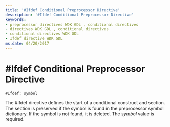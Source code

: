 ```yaml
---
title: '#Ifdef Conditional Preprocessor Directive'
description: '#Ifdef Conditional Preprocessor Directive'
keywords:
- preprocessor directives WDK GDL , conditional directives
- directives WDK GDL , conditional directives
- conditional directives WDK GDL
- Ifdef directive WDK GDL
ms.date: 04/20/2017
---
```


# \#Ifdef Conditional Preprocessor Directive


```GDL
#Ifdef: symbol
```

The \#Ifdef directive defines the start of a conditional construct and section. The section is preserved if the symbol is found in the preprocessor symbol dictionary. If the symbol is not found, it is deleted. The *symbol* value is required.
